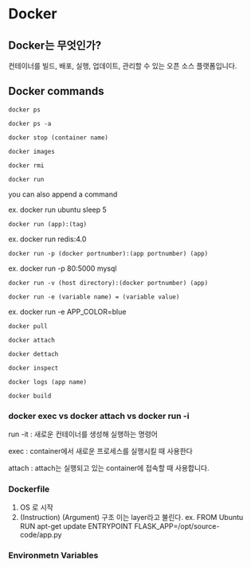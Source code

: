 # Docker
## Docker는 무엇인가?
컨테이너를 빌드, 배포, 실행, 업데이트, 관리할 수 있는 오픈 소스 플랫폼입니다.

## Docker commands
`docker ps`

`docker ps -a`

`docker stop (container name) `

`docker images`

`docker rmi`

`docker run`

you can also append a command

ex. docker run ubuntu sleep 5


`docker run (app):(tag)`

ex. docker run redis:4.0

`docker run -p (docker portnumber):(app portnumber) (app)`

ex. docker run -p 80:5000 mysql

`docker run -v (host directory):(docker portnumber) (app)`

`docker run -e (variable name) = (variable value)`

ex. docker run -e APP_COLOR=blue

`docker pull`

`docker attach`

`docker dettach`

`docker inspect`

`docker logs (app name)`

`docker build`

### docker exec vs docker attach vs docker run -i

run -it : 새로운 컨테이너를 생성해 실행하는 명령어

exec : container에서 새로운 프로세스를 실행시킬 때 사용한다

attach : attach는 실행되고 있는 container에 접속할 때 사용합니다.

### Dockerfile
1. OS 로 시작
2. (Instruction) (Argument) 구조 이는 layer라고 불린다.
ex. FROM Ubuntu
	RUN apt-get update
	ENTRYPOINT FLASK_APP=/opt/source-code/app.py

### Environmetn Variables
